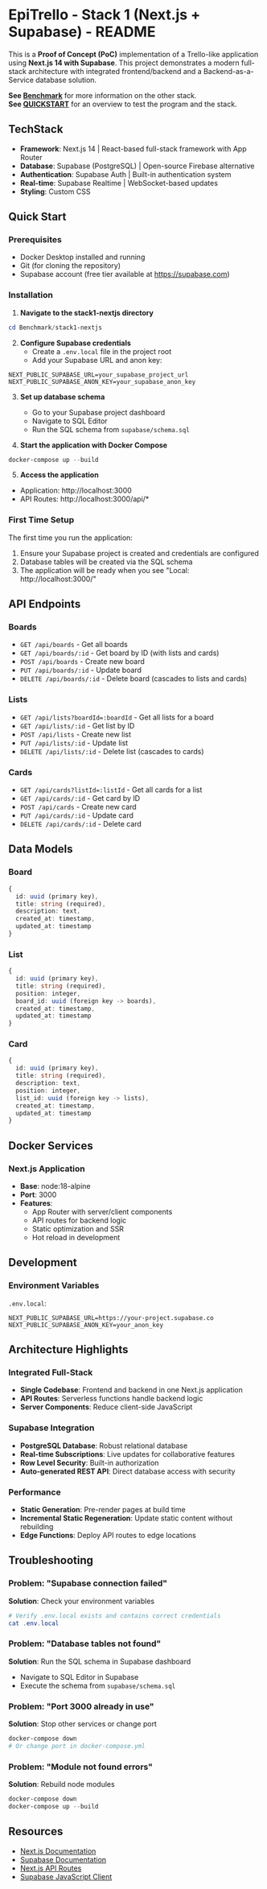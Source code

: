 # EpiTrello - Stack 1 (Next.js + Supabase) - README

This is a **Proof of Concept (PoC)** implementation of a Trello-like application using **Next.js 14 with Supabase**. This project demonstrates a modern full-stack architecture with integrated frontend/backend and a Backend-as-a-Service database solution.

**See [Benchmark](../../Benchmark.md)** for more information on the other stack.<br>
**See [QUICKSTART](./QUICKSTART.md)** for an overview to test the program and the stack.

## TechStack

- **Framework**: Next.js 14 | React-based full-stack framework with App Router
- **Database**: Supabase (PostgreSQL) | Open-source Firebase alternative
- **Authentication**: Supabase Auth | Built-in authentication system
- **Real-time**: Supabase Realtime | WebSocket-based updates
- **Styling**: Custom CSS

## Quick Start

### Prerequisites
- Docker Desktop installed and running
- Git (for cloning the repository)
- Supabase account (free tier available at https://supabase.com)

### Installation

1. **Navigate to the stack1-nextjs directory**
```powershell
cd Benchmark/stack1-nextjs
```

2. **Configure Supabase credentials**
   - Create a `.env.local` file in the project root
   - Add your Supabase URL and anon key:
```env
NEXT_PUBLIC_SUPABASE_URL=your_supabase_project_url
NEXT_PUBLIC_SUPABASE_ANON_KEY=your_supabase_anon_key
```

3. **Set up database schema**
   - Go to your Supabase project dashboard
   - Navigate to SQL Editor
   - Run the SQL schema from `supabase/schema.sql`

4. **Start the application with Docker Compose**
```powershell
docker-compose up --build
```

5. **Access the application**
- Application: http://localhost:3000
- API Routes: http://localhost:3000/api/*

### First Time Setup
The first time you run the application:
1. Ensure your Supabase project is created and credentials are configured
2. Database tables will be created via the SQL schema
3. The application will be ready when you see "Local: http://localhost:3000/"

## API Endpoints

### Boards
- `GET /api/boards` - Get all boards
- `GET /api/boards/:id` - Get board by ID (with lists and cards)
- `POST /api/boards` - Create new board
- `PUT /api/boards/:id` - Update board
- `DELETE /api/boards/:id` - Delete board (cascades to lists and cards)

### Lists
- `GET /api/lists?boardId=:boardId` - Get all lists for a board
- `GET /api/lists/:id` - Get list by ID
- `POST /api/lists` - Create new list
- `PUT /api/lists/:id` - Update list
- `DELETE /api/lists/:id` - Delete list (cascades to cards)

### Cards
- `GET /api/cards?listId=:listId` - Get all cards for a list
- `GET /api/cards/:id` - Get card by ID
- `POST /api/cards` - Create new card
- `PUT /api/cards/:id` - Update card
- `DELETE /api/cards/:id` - Delete card

## Data Models

### Board
```typescript
{
  id: uuid (primary key),
  title: string (required),
  description: text,
  created_at: timestamp,
  updated_at: timestamp
}
```

### List
```typescript
{
  id: uuid (primary key),
  title: string (required),
  position: integer,
  board_id: uuid (foreign key -> boards),
  created_at: timestamp,
  updated_at: timestamp
}
```

### Card
```typescript
{
  id: uuid (primary key),
  title: string (required),
  description: text,
  position: integer,
  list_id: uuid (foreign key -> lists),
  created_at: timestamp,
  updated_at: timestamp
}
```

## Docker Services

### Next.js Application
- **Base**: node:18-alpine
- **Port**: 3000
- **Features**:
  - App Router with server/client components
  - API routes for backend logic
  - Static optimization and SSR
  - Hot reload in development

## Development

### Environment Variables

`.env.local`:
```env
NEXT_PUBLIC_SUPABASE_URL=https://your-project.supabase.co
NEXT_PUBLIC_SUPABASE_ANON_KEY=your_anon_key
```

## Architecture Highlights

### Integrated Full-Stack
- **Single Codebase**: Frontend and backend in one Next.js application
- **API Routes**: Serverless functions handle backend logic
- **Server Components**: Reduce client-side JavaScript

### Supabase Integration
- **PostgreSQL Database**: Robust relational database
- **Real-time Subscriptions**: Live updates for collaborative features
- **Row Level Security**: Built-in authorization
- **Auto-generated REST API**: Direct database access with security

### Performance
- **Static Generation**: Pre-render pages at build time
- **Incremental Static Regeneration**: Update static content without rebuilding
- **Edge Functions**: Deploy API routes to edge locations

## Troubleshooting

### Problem: "Supabase connection failed"
**Solution**: Check your environment variables
```powershell
# Verify .env.local exists and contains correct credentials
cat .env.local
```

### Problem: "Database tables not found"
**Solution**: Run the SQL schema in Supabase dashboard
- Navigate to SQL Editor in Supabase
- Execute the schema from `supabase/schema.sql`

### Problem: "Port 3000 already in use"
**Solution**: Stop other services or change port
```powershell
docker-compose down
# Or change port in docker-compose.yml
```

### Problem: "Module not found errors"
**Solution**: Rebuild node modules
```powershell
docker-compose down
docker-compose up --build
```

## Resources

- [Next.js Documentation](https://nextjs.org/docs)
- [Supabase Documentation](https://supabase.com/docs)
- [Next.js API Routes](https://nextjs.org/docs/app/building-your-application/routing/route-handlers)
- [Supabase JavaScript Client](https://supabase.com/docs/reference/javascript)
